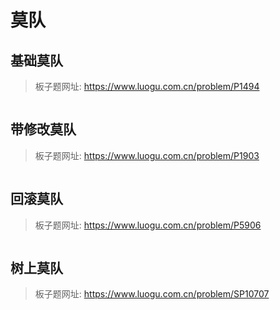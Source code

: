 # 莫队

## 基础莫队

> 板子题网址: https://www.luogu.com.cn/problem/P1494

```cpp

```

## 带修改莫队

> 板子题网址: https://www.luogu.com.cn/problem/P1903

```cpp

```

## 回滚莫队

> 板子题网址: https://www.luogu.com.cn/problem/P5906

```cpp

```

## 树上莫队

> 板子题网址: https://www.luogu.com.cn/problem/SP10707

```cpp

```
